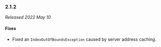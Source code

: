 ### 2.1.2

_Released 2022 May 10_

#### Fixes

- Fixed an `IndexOutOfBoundsException` caused by server address caching.